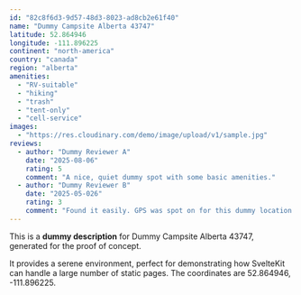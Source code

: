 ```yaml
---
id: "82c8f6d3-9d57-48d3-8023-ad8cb2e61f40"
name: "Dummy Campsite Alberta 43747"
latitude: 52.864946
longitude: -111.896225
continent: "north-america"
country: "canada"
region: "alberta"
amenities:
  - "RV-suitable"
  - "hiking"
  - "trash"
  - "tent-only"
  - "cell-service"
images:
  - "https://res.cloudinary.com/demo/image/upload/v1/sample.jpg"
reviews:
  - author: "Dummy Reviewer A"
    date: "2025-08-06"
    rating: 5
    comment: "A nice, quiet dummy spot with some basic amenities."
  - author: "Dummy Reviewer B"
    date: "2025-05-026"
    rating: 3
    comment: "Found it easily. GPS was spot on for this dummy location."
---
```


This is a **dummy description** for Dummy Campsite Alberta 43747, generated for the proof of concept.

It provides a serene environment, perfect for demonstrating how SvelteKit can handle a large number of static pages. The coordinates are 52.864946, -111.896225.
